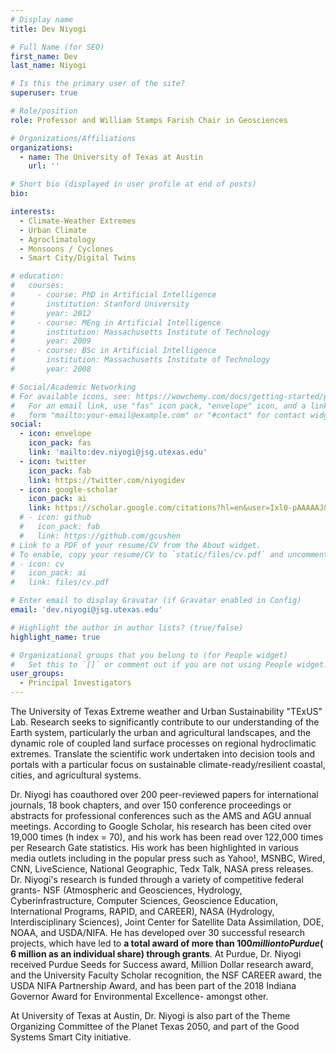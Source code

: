 ```yaml
---
# Display name
title: Dev Niyogi

# Full Name (for SEO)
first_name: Dev
last_name: Niyogi

# Is this the primary user of the site?
superuser: true

# Role/position
role: Professor and William Stamps Farish Chair in Geosciences

# Organizations/Affiliations
organizations:
  - name: The University of Texas at Austin
    url: ''

# Short bio (displayed in user profile at end of posts)
bio: 

interests:
  - Climate-Weather Extremes
  - Urban Climate
  - Agroclimatology
  - Monsoons / Cyclones
  - Smart City/Digital Twins

# education:
#   courses:
#     - course: PhD in Artificial Intelligence
#       institution: Stanford University
#       year: 2012
#     - course: MEng in Artificial Intelligence
#       institution: Massachusetts Institute of Technology
#       year: 2009
#     - course: BSc in Artificial Intelligence
#       institution: Massachusetts Institute of Technology
#       year: 2008

# Social/Academic Networking
# For available icons, see: https://wowchemy.com/docs/getting-started/page-builder/#icons
#   For an email link, use "fas" icon pack, "envelope" icon, and a link in the
#   form "mailto:your-email@example.com" or "#contact" for contact widget.
social:
  - icon: envelope
    icon_pack: fas
    link: 'mailto:dev.niyogi@jsg.utexas.edu'
  - icon: twitter
    icon_pack: fab
    link: https://twitter.com/niyogidev
  - icon: google-scholar
    icon_pack: ai
    link: https://scholar.google.com/citations?hl=en&user=Ixl0-pAAAAAJ&view_op=list_works&sortby=pubdate
  # - icon: github
  #   icon_pack: fab
  #   link: https://github.com/gcushen
# Link to a PDF of your resume/CV from the About widget.
# To enable, copy your resume/CV to `static/files/cv.pdf` and uncomment the lines below.
# - icon: cv
#   icon_pack: ai
#   link: files/cv.pdf

# Enter email to display Gravatar (if Gravatar enabled in Config)
email: 'dev.niyogi@jsg.utexas.edu'

# Highlight the author in author lists? (true/false)
highlight_name: true

# Organizational groups that you belong to (for People widget)
#   Set this to `[]` or comment out if you are not using People widget.
user_groups:
  - Principal Investigators
---
```

The University of Texas Extreme weather and Urban Sustainability "TExUS" Lab. Research seeks to significantly contribute to our understanding of the Earth system, particularly the urban and agricultural landscapes, and the dynamic role of coupled land surface processes on regional hydroclimatic extremes. Translate the scientific work undertaken into decision tools and portals with a particular focus on sustainable climate-ready/resilient coastal, cities, and agricultural systems.

Dr. Niyogi has coauthored over 200 peer-reviewed papers for international journals, 18 book chapters, and over 150 conference proceedings or abstracts for professional conferences such as the AMS and AGU annual meetings. According to Google Scholar, his research has been cited over 19,000 times (h index = 70), and his work has been read over 122,000 times per Research Gate statistics. His work has been highlighted in various media outlets including in the popular press such as Yahoo!, MSNBC, Wired, CNN, LiveScience, National Geographic, Tedx Talk, NASA press releases. Dr. Niyogi's research is funded through a variety of competitive federal grants- NSF (Atmospheric and Geosciences, Hydrology, Cyberinfrastructure, Computer Sciences, Geoscience Education, International Programs, RAPID, and CAREER), NASA (Hydrology, Interdisciplinary Sciences), Joint Center for Satellite Data Assimilation, DOE, NOAA, and USDA/NIFA. He has developed over 30 successful research projects, which have led to **a total award of more than $100 million to Purdue ($ 6 million as an individual share) through grants**. At Purdue, Dr. Niyogi received Purdue Seeds for Success award, Million Dollar research award, and the University Faculty Scholar recognition, the NSF CAREER award, the USDA NIFA Partnership Award, and has been part of the 2018 Indiana Governor Award for Environmental Excellence- amongst other.

At University of Texas at Austin, Dr. Niyogi is also part of the Theme Organizing Committee of the Planet Texas 2050, and part of the Good Systems Smart City initiative.
